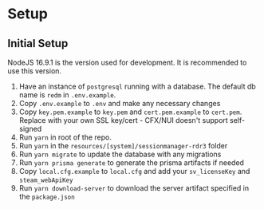 # Setup

## Initial Setup

NodeJS 16.9.1 is the version used for development. It is recommended to use this version.

1. Have an instance of `postgresql` running with a database. The default db name is `redm` in `.env.example`.
2. Copy `.env.example` to `.env` and make any necessary changes
3. Copy `key.pem.example` to `key.pem` and `cert.pem.example` to `cert.pem`. Replace with your own SSL key/cert - CFX/NUI doesn't support self-signed
4. Run `yarn` in root of the repo.
5. Run `yarn` in the `resources/[system]/sessionmanager-rdr3` folder
6. Run `yarn migrate` to update the database with any migrations
7. Run `yarn prisma generate` to generate the prisma artifacts if needed
8. Copy `local.cfg.example` to `local.cfg` and add your `sv_licenseKey` and `steam_webApiKey`
9. Run `yarn download-server` to download the server artifact specified in the `package.json`
